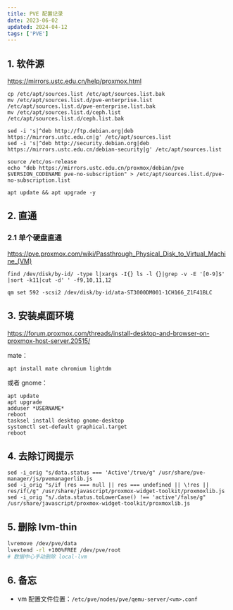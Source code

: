 ```yaml
---
title: PVE 配置记录
date: 2023-06-02
updated: 2024-04-12
tags: ['PVE']
---
```

## 1. 软件源
https://mirrors.ustc.edu.cn/help/proxmox.html

```shell
cp /etc/apt/sources.list /etc/apt/sources.list.bak
mv /etc/apt/sources.list.d/pve-enterprise.list /etc/apt/sources.list.d/pve-enterprise.list.bak
mv /etc/apt/sources.list.d/ceph.list /etc/apt/sources.list.d/ceph.list.bak

sed -i 's|^deb http://ftp.debian.org|deb https://mirrors.ustc.edu.cn|g' /etc/apt/sources.list
sed -i 's|^deb http://security.debian.org|deb https://mirrors.ustc.edu.cn/debian-security|g' /etc/apt/sources.list

source /etc/os-release
echo "deb https://mirrors.ustc.edu.cn/proxmox/debian/pve $VERSION_CODENAME pve-no-subscription" > /etc/apt/sources.list.d/pve-no-subscription.list

apt update && apt upgrade -y
```

## 2. 直通

### 2.1 单个硬盘直通
<https://pve.proxmox.com/wiki/Passthrough_Physical_Disk_to_Virtual_Machine_(VM)>
```shell
find /dev/disk/by-id/ -type l|xargs -I{} ls -l {}|grep -v -E '[0-9]$' |sort -k11|cut -d' ' -f9,10,11,12

qm set 592 -scsi2 /dev/disk/by-id/ata-ST3000DM001-1CH166_Z1F41BLC
```

## 3. 安装桌面环境
<https://forum.proxmox.com/threads/install-desktop-and-browser-on-proxmox-host-server.20515/>

mate：
```shell
apt install mate chromium lightdm
```

或者 gnome：
```shell
apt update
apt upgrade
adduser *USERNAME*
reboot
tasksel install desktop gnome-desktop
systemctl set-default graphical.target
reboot
```

## 4. 去除订阅提示
```shell
sed -i_orig "s/data.status === 'Active'/true/g" /usr/share/pve-manager/js/pvemanagerlib.js
sed -i_orig "s/if (res === null || res === undefined || \!res || res/if(/g" /usr/share/javascript/proxmox-widget-toolkit/proxmoxlib.js
sed -i_orig "s/.data.status.toLowerCase() !== 'active'/false/g" /usr/share/javascript/proxmox-widget-toolkit/proxmoxlib.js
```

## 5. 删除 lvm-thin
```sh
lvremove /dev/pve/data
lvextend -rl +100%FREE /dev/pve/root
# 数据中心手动删除 local-lvm
```

## 6. 备忘

- vm 配置文件位置：`/etc/pve/nodes/pve/qemu-server/<vm>.conf`

